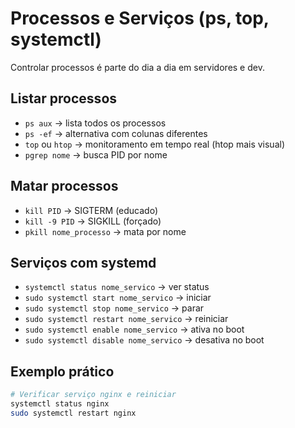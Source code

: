 # Processos e Serviços (ps, top, systemctl)

Controlar processos é parte do dia a dia em servidores e dev.

## Listar processos
- `ps aux` → lista todos os processos
- `ps -ef` → alternativa com colunas diferentes
- `top` ou `htop` → monitoramento em tempo real (htop mais visual)
- `pgrep nome` → busca PID por nome

## Matar processos
- `kill PID` → SIGTERM (educado)
- `kill -9 PID` → SIGKILL (forçado)
- `pkill nome_processo` → mata por nome

## Serviços com systemd
- `systemctl status nome_servico` → ver status
- `sudo systemctl start nome_servico` → iniciar
- `sudo systemctl stop nome_servico` → parar
- `sudo systemctl restart nome_servico` → reiniciar
- `sudo systemctl enable nome_servico` → ativa no boot
- `sudo systemctl disable nome_servico` → desativa no boot

## Exemplo prático
```bash
# Verificar serviço nginx e reiniciar
systemctl status nginx
sudo systemctl restart nginx
